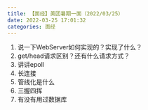 ```yaml
---
title: 【面经】美团暑期一面（2022/03/25）
date: 2022-03-25 17:01:32
categories: 面经
---
```

1. 说一下WebServer如何实现的？实现了什么？
2. get/head请求区别？还有什么请求方式？
3. 讲讲epoll
4. 长连接
5. 管线化是什么
6. 三握四挥
7. 有没有用过数据库
